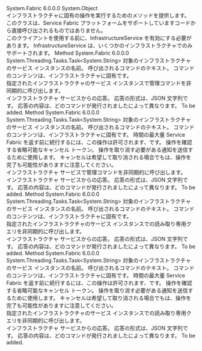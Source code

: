 <Type Name="FabricClient+InfrastructureServiceClient" FullName="System.Fabric.FabricClient+InfrastructureServiceClient">
  <TypeSignature Language="C#" Value="public sealed class FabricClient.InfrastructureServiceClient" />
  <TypeSignature Language="ILAsm" Value=".class nested public auto ansi sealed beforefieldinit FabricClient/InfrastructureServiceClient extends System.Object" />
  <TypeSignature Language="DocId" Value="T:System.Fabric.FabricClient.InfrastructureServiceClient" />
  <TypeSignature Language="VB.NET" Value="Public NotInheritable Class FabricClient.InfrastructureServiceClient" />
  <TypeSignature Language="F#" Value="type FabricClient.InfrastructureServiceClient = class" />
  <AssemblyInfo>
    <AssemblyName>System.Fabric</AssemblyName>
    <AssemblyVersion>6.0.0.0</AssemblyVersion>
  </AssemblyInfo>
  <Base>
    <BaseTypeName>System.Object</BaseTypeName>
  </Base>
  <Interfaces />
  <Docs>
    <summary>
      <para>インフラストラクチャに固有の操作を実行するためのメソッドを提供します。</para>
      <para>このクラスは、Service Fabric プラットフォームをサポートしていますコードから直接呼び出されるものではありません。</para>
    </summary>
    <remarks>
      <para>このクライアントを使用する前に、InfrastructureService を有効にする必要があります。 InfrastructureService は、いくつかのインフラストラクチャでのみサポートされます。</para>
    </remarks>
  </Docs>
  <Members>
    <Member MemberName="InvokeInfrastructureCommandAsync">
      <MemberSignature Language="C#" Value="public System.Threading.Tasks.Task&lt;string&gt; InvokeInfrastructureCommandAsync (Uri serviceName, string command);" />
      <MemberSignature Language="ILAsm" Value=".method public hidebysig instance class System.Threading.Tasks.Task`1&lt;string&gt; InvokeInfrastructureCommandAsync(class System.Uri serviceName, string command) cil managed" />
      <MemberSignature Language="DocId" Value="M:System.Fabric.FabricClient.InfrastructureServiceClient.InvokeInfrastructureCommandAsync(System.Uri,System.String)" />
      <MemberSignature Language="VB.NET" Value="Public Function InvokeInfrastructureCommandAsync (serviceName As Uri, command As String) As Task(Of String)" />
      <MemberSignature Language="F#" Value="member this.InvokeInfrastructureCommandAsync : Uri * string -&gt; System.Threading.Tasks.Task&lt;string&gt;" Usage="infrastructureServiceClient.InvokeInfrastructureCommandAsync (serviceName, command)" />
      <MemberType>Method</MemberType>
      <AssemblyInfo>
        <AssemblyName>System.Fabric</AssemblyName>
        <AssemblyVersion>6.0.0.0</AssemblyVersion>
      </AssemblyInfo>
      <ReturnValue>
        <ReturnType>System.Threading.Tasks.Task&lt;System.String&gt;</ReturnType>
      </ReturnValue>
      <Parameters>
        <Parameter Name="serviceName" Type="System.Uri" />
        <Parameter Name="command" Type="System.String" />
      </Parameters>
      <Docs>
        <param name="serviceName">
          <para>対象のインフラストラクチャのサービス インスタンスの名前。</para>
        </param>
        <param name="command">
          <para>呼び出されるコマンドのテキスト。  コマンドのコンテンツは、インフラストラクチャに固有です。</para>
        </param>
        <summary>
          <para>指定されたインフラストラクチャのサービス インスタンスで管理コマンドを非同期的に呼び出します。</para>
        </summary>
        <returns>
          <para>インフラストラクチャ サービスからの応答。 応答の形式は、JSON 文字列です。 応答の内容は、どのコマンドが発行されましたによって異なります。</para>
        </returns>
        <remarks>To be added.</remarks>
      </Docs>
    </Member>
    <Member MemberName="InvokeInfrastructureCommandAsync">
      <MemberSignature Language="C#" Value="public System.Threading.Tasks.Task&lt;string&gt; InvokeInfrastructureCommandAsync (Uri serviceName, string command, TimeSpan timeout, System.Threading.CancellationToken cancellationToken);" />
      <MemberSignature Language="ILAsm" Value=".method public hidebysig instance class System.Threading.Tasks.Task`1&lt;string&gt; InvokeInfrastructureCommandAsync(class System.Uri serviceName, string command, valuetype System.TimeSpan timeout, valuetype System.Threading.CancellationToken cancellationToken) cil managed" />
      <MemberSignature Language="DocId" Value="M:System.Fabric.FabricClient.InfrastructureServiceClient.InvokeInfrastructureCommandAsync(System.Uri,System.String,System.TimeSpan,System.Threading.CancellationToken)" />
      <MemberSignature Language="F#" Value="member this.InvokeInfrastructureCommandAsync : Uri * string * TimeSpan * System.Threading.CancellationToken -&gt; System.Threading.Tasks.Task&lt;string&gt;" Usage="infrastructureServiceClient.InvokeInfrastructureCommandAsync (serviceName, command, timeout, cancellationToken)" />
      <MemberType>Method</MemberType>
      <AssemblyInfo>
        <AssemblyName>System.Fabric</AssemblyName>
        <AssemblyVersion>6.0.0.0</AssemblyVersion>
      </AssemblyInfo>
      <ReturnValue>
        <ReturnType>System.Threading.Tasks.Task&lt;System.String&gt;</ReturnType>
      </ReturnValue>
      <Parameters>
        <Parameter Name="serviceName" Type="System.Uri" />
        <Parameter Name="command" Type="System.String" />
        <Parameter Name="timeout" Type="System.TimeSpan" />
        <Parameter Name="cancellationToken" Type="System.Threading.CancellationToken" />
      </Parameters>
      <Docs>
        <param name="serviceName">
          <para>対象のインフラストラクチャのサービス インスタンスの名前。</para>
        </param>
        <param name="command">
          <para>呼び出されるコマンドのテキスト。  コマンドのコンテンツは、インフラストラクチャに固有です。</para>
        </param>
        <param name="timeout">
          <para>時間の最大量 Service Fabric を返す前に続行するには、この操作は許可されます、<see cref="T:System.TimeoutException" />です。</para>
        </param>
        <param name="cancellationToken">
          <para>操作を確認する省略可能なキャンセル トークン。 操作を取り消す必要がある通知を送信するために使用します。 キャンセルは希望して取り消される場合でもは、操作を完了も可能性がありますに注意してください。</para>
        </param>
        <summary>
          <para>インフラストラクチャ サービスで管理コマンドを非同期的に呼び出します。</para>
        </summary>
        <returns>
          <para>インフラストラクチャ サービスからの応答。 応答の形式は、JSON 文字列です。 応答の内容は、どのコマンドが発行されましたによって異なります。</para>
        </returns>
        <remarks>To be added.</remarks>
      </Docs>
    </Member>
    <Member MemberName="InvokeInfrastructureQueryAsync">
      <MemberSignature Language="C#" Value="public System.Threading.Tasks.Task&lt;string&gt; InvokeInfrastructureQueryAsync (Uri serviceName, string command);" />
      <MemberSignature Language="ILAsm" Value=".method public hidebysig instance class System.Threading.Tasks.Task`1&lt;string&gt; InvokeInfrastructureQueryAsync(class System.Uri serviceName, string command) cil managed" />
      <MemberSignature Language="DocId" Value="M:System.Fabric.FabricClient.InfrastructureServiceClient.InvokeInfrastructureQueryAsync(System.Uri,System.String)" />
      <MemberSignature Language="VB.NET" Value="Public Function InvokeInfrastructureQueryAsync (serviceName As Uri, command As String) As Task(Of String)" />
      <MemberSignature Language="F#" Value="member this.InvokeInfrastructureQueryAsync : Uri * string -&gt; System.Threading.Tasks.Task&lt;string&gt;" Usage="infrastructureServiceClient.InvokeInfrastructureQueryAsync (serviceName, command)" />
      <MemberType>Method</MemberType>
      <AssemblyInfo>
        <AssemblyName>System.Fabric</AssemblyName>
        <AssemblyVersion>6.0.0.0</AssemblyVersion>
      </AssemblyInfo>
      <ReturnValue>
        <ReturnType>System.Threading.Tasks.Task&lt;System.String&gt;</ReturnType>
      </ReturnValue>
      <Parameters>
        <Parameter Name="serviceName" Type="System.Uri" />
        <Parameter Name="command" Type="System.String" />
      </Parameters>
      <Docs>
        <param name="serviceName">
          <para>対象のインフラストラクチャのサービス インスタンスの名前。</para>
        </param>
        <param name="command">
          <para>呼び出されるコマンドのテキスト。  コマンドのコンテンツは、インフラストラクチャに固有です。</para>
        </param>
        <summary>
          <para>指定されたインフラストラクチャのサービス インスタンスでの読み取り専用クエリを非同期的に呼び出します。</para>
        </summary>
        <returns>
          <para>インフラストラクチャ サービスからの応答。 応答の形式は、JSON 文字列です。 応答の内容は、どのコマンドが発行されましたによって異なります。</para>
        </returns>
        <remarks>To be added.</remarks>
      </Docs>
    </Member>
    <Member MemberName="InvokeInfrastructureQueryAsync">
      <MemberSignature Language="C#" Value="public System.Threading.Tasks.Task&lt;string&gt; InvokeInfrastructureQueryAsync (Uri serviceName, string command, TimeSpan timeout, System.Threading.CancellationToken cancellationToken);" />
      <MemberSignature Language="ILAsm" Value=".method public hidebysig instance class System.Threading.Tasks.Task`1&lt;string&gt; InvokeInfrastructureQueryAsync(class System.Uri serviceName, string command, valuetype System.TimeSpan timeout, valuetype System.Threading.CancellationToken cancellationToken) cil managed" />
      <MemberSignature Language="DocId" Value="M:System.Fabric.FabricClient.InfrastructureServiceClient.InvokeInfrastructureQueryAsync(System.Uri,System.String,System.TimeSpan,System.Threading.CancellationToken)" />
      <MemberSignature Language="F#" Value="member this.InvokeInfrastructureQueryAsync : Uri * string * TimeSpan * System.Threading.CancellationToken -&gt; System.Threading.Tasks.Task&lt;string&gt;" Usage="infrastructureServiceClient.InvokeInfrastructureQueryAsync (serviceName, command, timeout, cancellationToken)" />
      <MemberType>Method</MemberType>
      <AssemblyInfo>
        <AssemblyName>System.Fabric</AssemblyName>
        <AssemblyVersion>6.0.0.0</AssemblyVersion>
      </AssemblyInfo>
      <ReturnValue>
        <ReturnType>System.Threading.Tasks.Task&lt;System.String&gt;</ReturnType>
      </ReturnValue>
      <Parameters>
        <Parameter Name="serviceName" Type="System.Uri" />
        <Parameter Name="command" Type="System.String" />
        <Parameter Name="timeout" Type="System.TimeSpan" />
        <Parameter Name="cancellationToken" Type="System.Threading.CancellationToken" />
      </Parameters>
      <Docs>
        <param name="serviceName">
          <para>対象のインフラストラクチャのサービス インスタンスの名前。</para>
        </param>
        <param name="command">
          <para>呼び出されるコマンドのテキスト。  コマンドのコンテンツは、インフラストラクチャに固有です。</para>
        </param>
        <param name="timeout">
          <para>時間の最大量 Service Fabric を返す前に続行するには、この操作は許可されます、<see cref="T:System.TimeoutException" />です。</para>
        </param>
        <param name="cancellationToken">
          <para>操作を確認する省略可能なキャンセル トークン。 操作を取り消す必要がある通知を送信するために使用します。 キャンセルは希望して取り消される場合でもは、操作を完了も可能性がありますに注意してください。</para>
        </param>
        <summary>
          <para>指定されたインフラストラクチャのサービス インスタンスでの読み取り専用クエリを非同期的に呼び出します。</para>
        </summary>
        <returns>
          <para>インフラストラクチャ サービスからの応答。 応答の形式は、JSON 文字列です。 応答の内容は、どのコマンドが発行されましたによって異なります。</para>
        </returns>
        <remarks>To be added.</remarks>
      </Docs>
    </Member>
  </Members>
</Type>